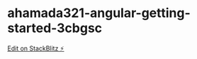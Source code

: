 # ahamada321-angular-getting-started-3cbgsc

[Edit on StackBlitz ⚡️](https://stackblitz.com/edit/ahamada321-angular-getting-started-3cbgsc)
